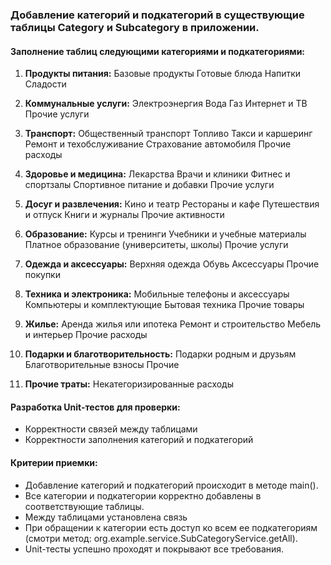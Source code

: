### Добавление категорий и подкатегорий в существующие таблицы Category и Subcategory в приложении.

#### Заполнение таблиц следующими категориями и подкатегориями:

1. **Продукты питания:**
   Базовые продукты
   Готовые блюда
   Напитки
   Сладости

2. **Коммунальные услуги:**
   Электроэнергия
   Вода
   Газ
   Интернет и ТВ
   Прочие услуги

3. **Транспорт:**
   Общественный транспорт
   Топливо
   Такси и каршеринг
   Ремонт и техобслуживание
   Страхование автомобиля
   Прочие расходы

4. **Здоровье и медицина:**
   Лекарства
   Врачи и клиники
   Фитнес и спортзалы
   Спортивное питание и добавки
   Прочие услуги

5. **Досуг и развлечения:**
   Кино и театр
   Рестораны и кафе
   Путешествия и отпуск
   Книги и журналы
   Прочие активности

6. **Образование:**
   Курсы и тренинги
   Учебники и учебные материалы
   Платное образование (университеты, школы)
   Прочие услуги

7. **Одежда и аксессуары:**
   Верхняя одежда
   Обувь
   Аксессуары
   Прочие покупки

8. **Техника и электроника:**
   Мобильные телефоны и аксессуары
   Компьютеры и комплектующие
   Бытовая техника
   Прочие товары

9. **Жилье:**
   Аренда жилья или ипотека
   Ремонт и строительство
   Мебель и интерьер
   Прочие расходы

10. **Подарки и благотворительность:**
    Подарки родным и друзьям
    Благотворительные взносы
    Прочие

11. **Прочие траты:**
    Некатегоризированные расходы

#### Разработка Unit-тестов для проверки:

- Корректности связей между таблицами
- Корректности заполнения категорий и подкатегорий

#### Критерии приемки:

* Добавление категорий и подкатегорий происходит в методе main().
* Все категории и подкатегории корректно добавлены в соответствующие таблицы.
* Между таблицами установлена связь
* При обращении к категории есть доступ ко всем ее подкатегориям (смотри метод: org.example.service.SubCategoryService.getAll).
* Unit-тесты успешно проходят и покрывают все требования.

